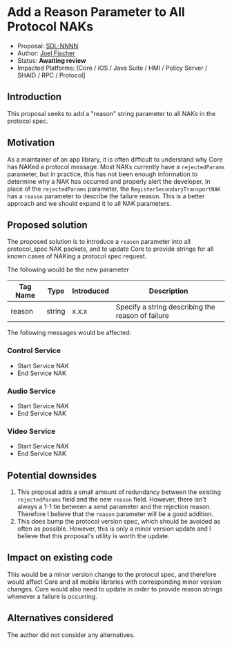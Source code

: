 # Add a Reason Parameter to All Protocol NAKs

* Proposal: [SDL-NNNN](nnnn-protocol-nak-reason.md)
* Author: [Joel Fischer](https://github.com/joeljfischer)
* Status: **Awaiting review**
* Impacted Platforms: [Core / iOS / Java Suite / HMI / Policy Server / SHAID / RPC / Protocol]

## Introduction
This proposal seeks to add a "reason" string parameter to all NAKs in the protocol spec.

## Motivation
As a maintainer of an app library, it is often difficult to understand why Core has NAKed a protocol message. Most NAKs currently have a `rejectedParams` parameter, but in practice, this has not been enough information to determine why a NAK has occurred and properly alert the developer. In place of the `rejectedParams` parameter, the `RegisterSecondaryTransportNAK` has a `reason` parameter to describe the failure reason. This is a better approach and we should expand it to all NAK parameters.

## Proposed solution
The proposed solution is to introduce a `reason` parameter into all protocol_spec NAK packets, and to update Core to provide strings for all known cases of NAKing a protocol spec request.

The following would be the new parameter

| Tag Name | Type | Introduced | Description |
|----------|------|------------|-------------|
| reason | string | x.x.x | Specify a string describing the reason of failure |

The following messages would be affected:

### Control Service
* Start Service NAK
* End Service NAK

### Audio Service
* Start Service NAK
* End Service NAK

### Video Service
* Start Service NAK
* End Service NAK

## Potential downsides
1. This proposal adds a small amount of redundancy between the existing `rejectedParams` field and the new `reason` field. However, there isn't always a 1-1 tie between a send parameter and the rejection reason. Therefore I believe that the `reason` parameter will be a good addition.
2. This does bump the protocol version spec, which should be avoided as often as possible. However, this is only a minor version update and I believe that this proposal's utility is worth the update.

## Impact on existing code
This would be a minor version change to the protocol spec, and therefore would affect Core and all mobile libraries with corresponding minor version changes. Core would also need to update in order to provide reason strings whenever a failure is occurring.

## Alternatives considered
The author did not consider any alternatives.